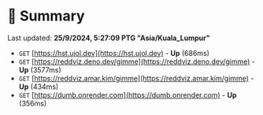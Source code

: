 # 📖 Summary
Last updated: **25/9/2024, 5:27:09 PTG "Asia/Kuala_Lumpur"**

- `GET` [https://hst.ujol.dev](https://hst.ujol.dev) - **Up** (686ms)
- `GET` [https://reddviz.deno.dev/gimme](https://reddviz.deno.dev/gimme) - **Up** (3577ms)
- `GET` [https://reddviz.amar.kim/gimme](https://reddviz.amar.kim/gimme) - **Up** (434ms)
- `GET` [https://dumb.onrender.com](https://dumb.onrender.com) - **Up** (356ms)
